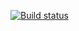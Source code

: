 [![Build status](https://ci.appveyor.com/api/projects/status/kd8tsbdalujsl7tn?svg=true)](https://ci.appveyor.com/project/Polina172001/testing)
